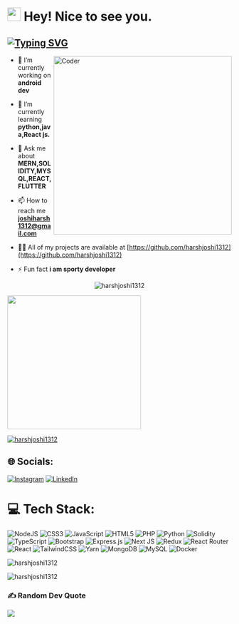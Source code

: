 <h1><img src="https://emojis.slackmojis.com/emojis/images/1531849430/4246/blob-sunglasses.gif?1531849430" width="30"/> Hey! Nice to see you.</h1>

<h2><a href="https://git.io/typing-svg"><img src="https://readme-typing-svg.demolab.com?font=Fira+Code&weight=600&pause=996&center=true&random=false&width=435&lines=FULL+STACK+DEVELOPER" alt="Typing SVG" /></a></h2>

<img alt="Coder" align="right" width="400"
     src= "https://media2.giphy.com/media/v1.Y2lkPTc5MGI3NjExZjRkYjEyNmYxZGMxNDljOTQ1YzFlZjI1YjU0Yzc3OGFjMDEyNmU5OSZjdD1n/qgQUggAC3Pfv687qPC/giphy.gif">

- 🔭 I’m currently working on **android dev**

- 🌱 I’m currently learning  **python,java,React js.**

- 💬 Ask me about **MERN,SOLIDITY,MYSQL,REACT,FLUTTER**

- 📫 How to reach me **joshiharsh1312@gmail.com**

- 👨‍💻 All of my projects are available at [https://github.com/harshjoshi1312](https://github.com/harshjoshi1312)

-  ⚡ Fun fact **i am sporty developer**


     

<p align="center"> <img src="https://komarev.com/ghpvc/?username=harshjoshi1312&label=Profile%20views&color=0e75b6&style=flat" alt="harshjoshi1312" /> </p>


<a href="https://harshjoshi1312.github.io/Portfoliowebsite/">
  
  <img height="300" src="https://user-images.githubusercontent.com/60597290/151966205-54a50cb6-2401-49bc-992c-dd926c8ecd09.svg"/>

</a>

<p align="left"> <a href="https://github.com/ryo-ma/github-profile-trophy"><img src="https://github-profile-trophy.vercel.app/?username=harshjoshi1312" alt="harshjoshi1312" /></a> </p>


## 🌐 Socials:
 [![Instagram](https://img.shields.io/badge/Instagram-%23E4405F.svg?logo=Instagram&logoColor=white)](https://www.instagram.com/techtuberzz?igsh=MWo1aXdiNThuMTQxeA==) [![LinkedIn](https://img.shields.io/badge/LinkedIn-%230077B5.svg?logo=linkedin&logoColor=white)](https://www.linkedin.com/in/harsh-joshi-560512254/) 



# 💻 Tech Stack:
![NodeJS](https://img.shields.io/badge/node.js-6DA55F?style=for-the-badge&logo=node.js&logoColor=white) ![CSS3](https://img.shields.io/badge/css3-%231572B6.svg?style=for-the-badge&logo=css3&logoColor=white) ![JavaScript](https://img.shields.io/badge/javascript-%23323330.svg?style=for-the-badge&logo=javascript&logoColor=%23F7DF1E) ![HTML5](https://img.shields.io/badge/html5-%23E34F26.svg?style=for-the-badge&logo=html5&logoColor=white) ![PHP](https://img.shields.io/badge/php-%23777BB4.svg?style=for-the-badge&logo=php&logoColor=white) ![Python](https://img.shields.io/badge/python-3670A0?style=for-the-badge&logo=python&logoColor=ffdd54) ![Solidity](https://img.shields.io/badge/Solidity-%23363636.svg?style=for-the-badge&logo=solidity&logoColor=white) ![TypeScript](https://img.shields.io/badge/typescript-%23007ACC.svg?style=for-the-badge&logo=typescript&logoColor=white) ![Bootstrap](https://img.shields.io/badge/bootstrap-%23563D7C.svg?style=for-the-badge&logo=bootstrap&logoColor=white) ![Express.js](https://img.shields.io/badge/express.js-%23404d59.svg?style=for-the-badge&logo=express&logoColor=%2361DAFB) ![Next JS](https://img.shields.io/badge/Next-black?style=for-the-badge&logo=next.js&logoColor=white) ![Redux](https://img.shields.io/badge/redux-%23593d88.svg?style=for-the-badge&logo=redux&logoColor=white)  ![React Router](https://img.shields.io/badge/React_Router-CA4245?style=for-the-badge&logo=react-router&logoColor=white) ![React](https://img.shields.io/badge/react-%2320232a.svg?style=for-the-badge&logo=react&logoColor=%2361DAFB) ![TailwindCSS](https://img.shields.io/badge/tailwindcss-%2338B2AC.svg?style=for-the-badge&logo=tailwind-css&logoColor=white) ![Yarn](https://img.shields.io/badge/yarn-%232C8EBB.svg?style=for-the-badge&logo=yarn&logoColor=white) ![MongoDB](https://img.shields.io/badge/MongoDB-%234ea94b.svg?style=for-the-badge&logo=mongodb&logoColor=white) ![MySQL](https://img.shields.io/badge/mysql-%2300f.svg?style=for-the-badge&logo=mysql&logoColor=white) ![Docker](https://img.shields.io/badge/docker-%230db7ed.svg?style=for-the-badge&logo=docker&logoColor=white) 


<p><img align="center" src="https://github-readme-stats.vercel.app/api/top-langs?username=harshjoshi1312&show_icons=true&locale=en&layout=compact" alt="harshjoshi1312" /></p>

<p><img align="center" src="https://github-readme-streak-stats.herokuapp.com/?user=harshjoshi1312&" alt="harshjoshi1312" /></p>


### ✍️ Random Dev Quote 
![](https://quotes-github-readme.vercel.app/api?type=horizontal&theme=radical)
